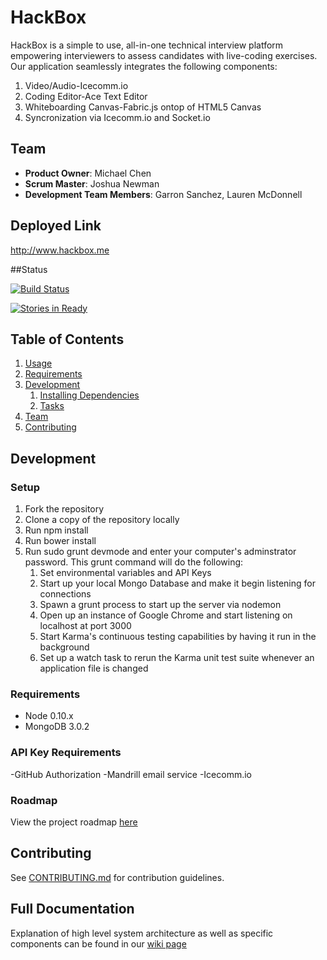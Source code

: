 # HackBox

HackBox is a simple to use, all-in-one technical interview platform empowering interviewers to assess candidates with live-coding exercises. Our application seamlessly integrates the following components:

1. Video/Audio-Icecomm.io
2. Coding Editor-Ace Text Editor
3. Whiteboarding Canvas-Fabric.js ontop of HTML5 Canvas
4. Syncronization via Icecomm.io and Socket.io

## Team

  - __Product Owner__: Michael Chen
  - __Scrum Master__: Joshua Newman
  - __Development Team Members__: Garron Sanchez, Lauren McDonnell

## Deployed Link

http://www.hackbox.me


##Status

[![Build Status](https://secure.travis-ci.org/JaggedCloud/JaggedCloud.png)](http://travis-ci.org/JaggedCloud/JaggedCloud)

[![Stories in Ready](https://badge.waffle.io/jaggedcloud/jaggedcloud.svg?label=In%20Progress&title=In%20Progress)](http://waffle.io/jaggedcloud/jaggedcloud)
## Table of Contents

1. [Usage](#Usage)
1. [Requirements](#requirements)
1. [Development](#development)
    1. [Installing Dependencies](#installing-dependencies)
    1. [Tasks](#tasks)
1. [Team](#team)
1. [Contributing](#contributing)

## Development 

### Setup

1. Fork the repository
2. Clone a copy of the repository locally
3. Run npm install
4. Run bower install
5. Run sudo grunt devmode and enter your computer's adminstrator password. This grunt command will do the following:
    1. Set environmental variables and API Keys
    2. Start up your local Mongo Database and make it begin listening for connections
    3. Spawn a grunt process to start up the server via nodemon
    4. Open up an instance of Google Chrome and start listening on localhost at port 3000
    5. Start Karma's continuous testing capabilities by having it run in the background
    6. Set up a watch task to rerun the Karma unit test suite whenever an application file is changed
  
### Requirements

- Node 0.10.x
- MongoDB 3.0.2

### API Key Requirements

-GitHub Authorization
-Mandrill email service
-Icecomm.io

### Roadmap

View the project roadmap [here](https://github.com/JaggedCloud/JaggedCloud/issues)


## Contributing

See [CONTRIBUTING.md](CONTRIBUTING.md) for contribution guidelines.

## Full Documentation

Explanation of high level system architecture as well as specific components can be found in our [wiki page](https://github.com/JaggedCloud/JaggedCloud/wiki)
